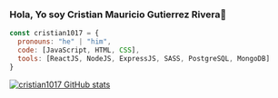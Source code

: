 ### Hola, Yo soy Cristian Mauricio Gutierrez Rivera👋

```js
const cristian1017 = {
  pronouns: "he" | "him",
  code: [JavaScript, HTML, CSS],
  tools: [ReactJS, NodeJS, ExpressJS, SASS, PostgreSQL, MongoDB]
}
```


[![cristian1017 GitHub stats](https://github-readme-stats.vercel.app/api?username=cristian1017)](https://github.com/cristian1017/github-readme-stats)

<!--


- 🔭 I’m currently working on ...
- 🌱 I’m currently learning ...
- 👯 I’m looking to collaborate on ...
- 🤔 I’m looking for help with ...
- 💬 Ask me about ...
- 📫 How to reach me: ...
- 😄 Pronouns: ...
- ⚡ Fun fact: ...
-->

